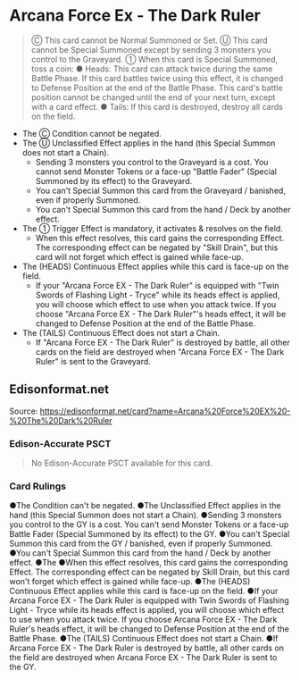 # Arcana Force Ex - The Dark Ruler

> Ⓒ This card cannot be Normal Summoned or Set. Ⓤ This card cannot be Special Summoned except by sending 3 monsters you control to the Graveyard. ① When this card is Special Summoned, toss a coin: ● Heads: This card can attack twice during the same Battle Phase. If this card battles twice using this effect, it is changed to Defense Position at the end of the Battle Phase. This card's battle position cannot be changed until the end of your next turn, except with a card effect. ● Tails: If this card is destroyed, destroy all cards on the field.

*   The Ⓒ Condition cannot be negated.
*   The Ⓤ Unclassified Effect applies in the hand (this Special Summon does not start a Chain).
    *   Sending 3 monsters you control to the Graveyard is a cost. You cannot send Monster Tokens or a face-up "Battle Fader" (Special Summoned by its effect) to the Graveyard.
    *   You can't Special Summon this card from the Graveyard / banished, even if properly Summoned.
    *   You can't Special Summon this card from the hand / Deck by another effect.
*   The ① Trigger Effect is mandatory, it activates & resolves on the field.
    *   When this effect resolves, this card gains the corresponding Effect. The corresponding effect can be negated by "Skill Drain", but this card will not forget which effect is gained while face-up.
*   The (HEADS) Continuous Effect applies while this card is face-up on the field.
    *   If your "Arcana Force EX - The Dark Ruler" is equipped with "Twin Swords of Flashing Light - Tryce" while its heads effect is applied, you will choose which effect to use when you attack twice. If you choose "Arcana Force EX - The Dark Ruler"'s heads effect, it will be changed to Defense Position at the end of the Battle Phase.
*   The (TAILS) Continuous Effect does not start a Chain.
    *   If "Arcana Force EX - The Dark Ruler" is destroyed by battle, all other cards on the field are destroyed when "Arcana Force EX - The Dark Ruler" is sent to the Graveyard.

## Edisonformat.net

Source: https://edisonformat.net/card?name=Arcana%20Force%20EX%20-%20The%20Dark%20Ruler

### Edison-Accurate PSCT

> No Edison-Accurate PSCT available for this card.

### Card Rulings

●The Condition can't be negated.
●The Unclassified Effect applies in the hand (this Special Summon does not start a Chain).
●Sending 3 monsters you control to the GY is a cost. You can't send Monster Tokens or a face-up Battle Fader (Special Summoned by its effect) to the GY.
●You can't Special Summon this card from the GY / banished, even if properly Summoned.
●You can't Special Summon this card from the hand / Deck by another effect.
●The ●When this effect resolves, this card gains the corresponding Effect. The corresponding effect can be negated by Skill Drain, but this card won't forget which effect is gained while face-up.
●The (HEADS) Continuous Effect applies while this card is face-up on the field.
●If your Arcana Force EX - The Dark Ruler is equipped with Twin Swords of Flashing Light - Tryce while its heads effect is applied, you will choose which effect to use when you attack twice. If you choose Arcana Force EX - The Dark Ruler's heads effect, it will be changed to Defense Position at the end of the Battle Phase.
●The (TAILS) Continuous Effect does not start a Chain.
●If Arcana Force EX - The Dark Ruler is destroyed by battle, all other cards on the field are destroyed when Arcana Force EX - The Dark Ruler is sent to the GY.
            
